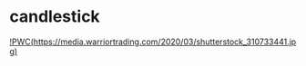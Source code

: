 # candlestick
[!PWC(https://media.warriortrading.com/2020/03/shutterstock_310733441.jpg)](https://media.warriortrading.com/2020/03/shutterstock_310733441.jpg)
